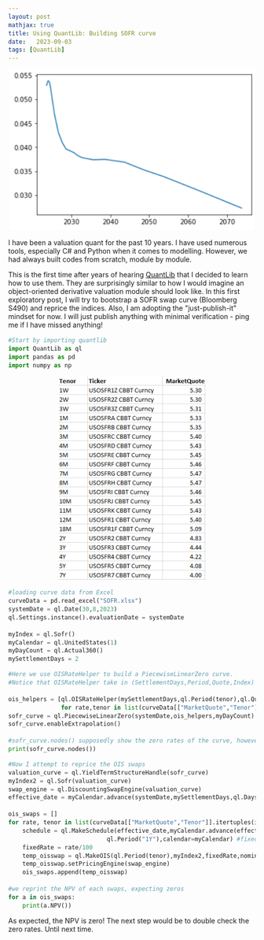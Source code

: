 ```yaml
---
layout: post
mathjax: true
title: Using QuantLib: Building SOFR curve
date:   2023-09-03
tags: [QuantLib]
---
```

<center><img src="/images/2023-09-03/YieldCurve.png" width="500" /></center>

I have been a valuation quant for the past 10 years. I have used numerous tools, especially C# and Python when it comes to modelling. However, we had always built codes from scratch, module by module.

This is the first time after years of hearing [QuantLib](https://www.quantlib.org/) that I decided to learn how to use them. They are surprisingly similar to how I would imagine an object-oriented derivative valuation module should look like. In this first exploratory post, I will try to bootstrap a SOFR swap curve (Bloomberg S490) and reprice the indices. Also, I am adopting the "just-publish-it" mindset for now. I will just publish anything with minimal verification - ping me if I have missed anything!

```python
#Start by importing quantlib
import QuantLib as ql
import pandas as pd
import numpy as np
```

<center><img src="/images/2023-09-03/datatable.png" width="300" /></center>

```python
#loading curve data from Excel
curveData = pd.read_excel("SOFR.xlsx")
systemDate = ql.Date(30,8,2023)
ql.Settings.instance().evaluationDate = systemDate

myIndex = ql.Sofr()
myCalendar = ql.UnitedStates(1)
myDayCount = ql.Actual360()
mySettlementDays = 2
```

```python
#Here we use OISRateHelper to build a PiecewiseLinearZero curve. 
#Notice that OISRateHelper take in (SettlementDays,Period,Quote,Index)

ois_helpers = [ql.OISRateHelper(mySettlementDays,ql.Period(tenor),ql.QuoteHandle(ql.SimpleQuote(rate/100)),myIndex) 
               for rate,tenor in list(curveData[["MarketQuote","Tenor"]].itertuples(index=False))]
sofr_curve = ql.PiecewiseLinearZero(systemDate,ois_helpers,myDayCount)
sofr_curve.enableExtrapolation()

#sofr_curve.nodes() supposedly show the zero rates of the curve, however I am unable to verify it as of now.
print(sofr_curve.nodes())
```

```python
#Now I attempt to reprice the OIS swaps
valuation_curve = ql.YieldTermStructureHandle(sofr_curve)
myIndex2 = ql.Sofr(valuation_curve)
swap_engine = ql.DiscountingSwapEngine(valuation_curve)
effective_date = myCalendar.advance(systemDate,mySettlementDays,ql.Days)

ois_swaps = []
for rate, tenor in list(curveData[["MarketQuote","Tenor"]].itertuples(index=False)):
    schedule = ql.MakeSchedule(effective_date,myCalendar.advance(effective_date,ql.Period(tenor)), #effective date, termination date
                            ql.Period("1Y"),calendar=myCalendar) #fixed rate frequency, calendar
    fixedRate = rate/100
    temp_oisswap = ql.MakeOIS(ql.Period(tenor),myIndex2,fixedRate,nominal=10000000)
    temp_oisswap.setPricingEngine(swap_engine)
    ois_swaps.append(temp_oisswap)
	
#we reprint the NPV of each swaps, expecting zeros
for a in ois_swaps:
    print(a.NPV())
```

As expected, the NPV is zero! The next step would be to double check the zero rates. Until next time.